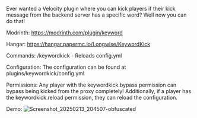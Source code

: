 Ever wanted a Velocity plugin where you can kick players if their kick message from the backend server has a specific word? Well now you can do that!

Modrinth: https://modrinth.com/plugin/keyword

Hangar: https://hangar.papermc.io/Longwise/KeywordKick

Commands:
/keywordkick - Reloads config.yml

Configuration:
The configuration can be found at plugins/keywordkick/config.yml

Permissions:
Any player with the keywordkick.bypass permission can bypass being kicked from the proxy completely! Additionally, if a player has the keywordkick.reload permission, they can reload the configuration.

Demo:
![Screenshot_20250213_204507-obfuscated](https://github.com/user-attachments/assets/58f863fd-6a8a-443d-8832-744aba3fa718)

